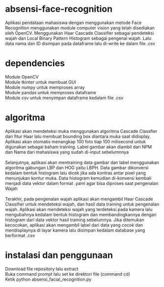 # absensi-face-recognition
Aplikasi pendataan mahasiswa dengan menggunakan metode Face Recognition menggunakan module  computer vision yang telah disediakan oleh OpenCV.
Menggunakan Haar Cascade Classifier sebagai pendeteksi wajah dan  Local Binary Pattern Histogram sebagai pengenal wajah. Lalu data nama dan ID disimpan pada dataframe lalu di-write ke dalam file .csv
# dependencies
Module OpenCV\
Module tkinter untuk membuat GUI\
Module numpy untuk memproses array\
Module pandas untuk memproses dataframe\
Module csv untuk menyimpan dataframe kedalam file .csv
# algoritma
Aplikasi akan mendeteksi muka menggunakan algoritma Cascade Classfier dari fitur Haar lalu membuat bounding box diantara muka saat didisplay. Aplikasi akan otomatis menangkap 100 foto tiap 100 milisecond untuk digunakan sebagai baham training. Label gambar akan diambil dari NPM dan Nama dari mahasiswa yang sudah di-input sebelumnnya\
\
Selanjutnya, aplikasi akan mentraining data gambar dan label menggunakan algoritma gabungan LBP dan HOG yaitu LBPH. Data gambar dikonversi kedalam bentuk histogram lalu dicek jika ada kontras antar pixel yang menunjukan kontur muka. Data histogram kemudian di-konversi kembali menjadi data vektor dalam format .yaml agar bisa diproses saat pengenalan Wajah\
\
Terakhir, pada pengenalan wajah aplikasi akan mengambil Haar Cascade Classifier untuk mendeteksi wajah, dan hasil data training untuk pengenalan wajah. Aplikasi akan mendeteksi wajah yang terdeteksi pada kamera lalu mengubahnya kedalam bentuk histogram dan membandingkannya dengan histogram dari data vektor hasil training sebelumnya. Jika ditemukan kecocokan, aplikasi akan mengambil label dari data yang cocok dan mendisplaynya di layar kamera lalu disimpan kedalam database yang berformat .csv
# instalasi dan penggunaan
Download file repository lalu extract\
Buka command prompt lalu set ke direktori file (command cd)\
Ketik python absensi_facial_recognition.py 
